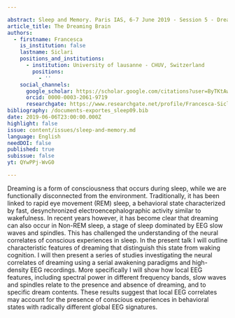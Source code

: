 ```yaml
---

abstract: Sleep and Memory. Paris IAS, 6-7 June 2019 - Session 5 - Dreaming (Part II)
article_title: The Dreaming Brain
authors:
  - firstname: Francesca
    is_institution: false
    lastname: Siclari
    positions_and_institutions:
      - institution: University of lausanne - CHUV, Switzerland
        positions:
          - ''
    social_channels:
      google_scholar: https://scholar.google.com/citations?user=ByTKtAwAAAAJ&hl=en
      orcid: 0000-0003-2061-9719
      researchgate: https://www.researchgate.net/profile/Francesca-Siclari
bibliography: /documents-exportes_sleep09.bib
date: 2019-06-06T23:00:00.000Z
highlight: false
issue: content/issues/sleep-and-memory.md
language: English
needDOI: false
published: true
subissue: false
yt: QYwPPj-WvG0

---
```



Dreaming is a form of consciousness that occurs during sleep, while we are functionally disconnected from the environment. Traditionally, it has been linked to rapid eye movement (REM) sleep, a behavioral state characterized by fast, desynchronized electroencephalographic activity similar to wakefulness. In recent years however, it has become clear that dreaming can also occur in Non-REM sleep, a stage of sleep dominated by EEG slow waves and spindles. This has challenged the understanding of the neural correlates of conscious experiences in sleep. In the present talk I will outline characteristic features of dreaming that distinguish this state from waking cognition. I will then present a series of studies investigating the neural correlates of dreaming using a serial awakening paradigms and high-density EEG recordings. More specifically I will show how local EEG features, including spectral power in different frequency bands, slow waves and spindles relate to the presence and absence of dreaming, and to  
specific dream contents. These results suggest that local EEG correlates may account for the presence of conscious experiences in behavioral states with radically different global EEG signatures.

<Youtube yt="QYwPPj-WvG0" caption="The Dreaming Brain"></Youtube>